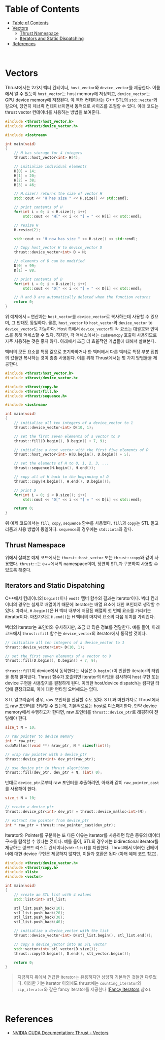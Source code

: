 # Table of Contents

- [Table of Contents](#table-of-contents)
- [Vectors](#vectors)
  - [Thrust Namespace](#thrust-namespace)
  - [Iterators and Static Dispatching](#iterators-and-static-dispatching)
- [References](#references)

<br>

# Vectors

Thrust에서는 2가지 벡터 컨테이너, `host_vector`와 `device_vector`를 제공한다. 이름에서 알 수 있듯이 `host_vector`는 host memory에 저장되고, `device_vector`는 GPU device memory에 저장된다. 이 벡터 컨테이너는 C++ STL의 `std::vector`와 같으며, 당연히 제너릭 컨테이너이면서 동적으로 사이즈를 조절할 수 있다. 아래 코드는 thrust vector 컨테이너를 사용하는 방법을 보여준다.

```c++
#include <thrust/host_vector.h>
#include <thrust/device_vector.h>

#include <iostream>

int main(void)
{
    // H has storage for 4 integers
    thrust::host_vector<int> H(4);

    // initialize individual elements
    H[0] = 14;
    H[1] = 20;
    H[2] = 38;
    H[3] = 46;

    // H.size() returns the size of vector H
    std::cout << "H has size " << H.size() << std::endl;

    // print contents of H
    for(int i = 0; i < H.size(); i++)
        std::cout << "H[" << i << "] = " << H[i] << std::endl;

    // resize H
    H.resize(2);

    std::cout << "H now has size " << H.size() << std::endl;

    // Copy host_vector H to device_vector D
    thrust::device_vector<int> D = H;

    // elements of D can be modified
    D[0] = 99;
    D[1] = 88;

    // print contents of D
    for(int i = 0; i < D.size(); i++)
        std::cout << "D[" << i << "] = " << D[i] << std::endl;

    // H and D are automatically deleted when the function returns
    return 0;
}
```

위 예제에서 `=` 연산자는 `host_vector`를 `device_vector`로 복사하는데 사용할 수 있으며, 그 반대도 동일하다. 물론, `host_vector` to `host_vector`와 `device_vector` to `device_vector`도 가능하다. Host 측에서 `device_vector`의 각 요소는 대괄호와 인덱스를 통해 액세스할 수 있다. 하지만, 각 액세스에서는 `cudaMemcpy` 호출이 사용되므로 자주 사용하는 것은 좋지 않다. 아래에서 조금 더 효율적인 기법들에 대해서 살펴본다.

벡터의 모든 요소를 특정 값으로 초기화하거나 한 벡터에서 다른 벡터로 특정 부분 집합의 값들만 복사하는 것이 종종 사용된다. 이를 위해 Thrust에서는 몇 가지 방법들을 제공한다.

```c++
#include <thrust/host_vector.h>
#include <thrust/device_vector.h>

#include <thrust/copy.h>
#include <thrust/fill.h>
#include <thrust/sequence.h>

#include <iostream>

int main(void)
{
    // initialize all ten integers of a device_vector to 1
    thrust::device_vector<int> D(10, 1);

    // set the first seven elements of a vector to 9
    thrust::fill(D.begin(), D.begin() + 7, 9);

    // initialize a host_vector with the first five elements of D
    thrust::host_vector<int> H(D.begin(), D.begin() + 5);

    // set the elements of H to 0, 1, 2, 3, ...
    thrust::sequence(H.begin(), H.end());

    // copy all of H back to the beginning of D
    thrust::copy(H.begin(), H.end(), D.begin());

    // print D
    for(int i = 0; i < D.size(); i++)
        std::cout << "D[" << i << "] = " << D[i] << std::endl;

    return 0;
}
```
위 예제 코드에서는 `fill`, `copy`, `sequence` 함수를 사용했다. `fill`과 `copy`는 STL 알고리즘과 사용 방법이 동일하다. `sequence`의 경우에는 `std::iota`와 같다.

## Thrust Namespace

위에서 살펴본 예제 코드에서는 `thurst::host_vector` 또는 `thrust::copy`와 같이 사용했다. `thrust::`는 c++에서의 namespace이며, 당연히 STL과 구분하여 사용할 수 있도록 해준다.

## Iterators and Static Dispatching

C++에서 컨테이너의 `begin()`이나 `end()` 멤버 함수의 결과는 iterator이다. 벡터 컨테이너의 경우는 실제로 배열이기 때문에 iterator는 배열 요소에 대한 포인터로 생각할 수 있다. 따라서, `H.begin()`은 H 벡터 내부에 저장된 배열의 첫 번째 요소를 가리키는 iterator이다. 마찬가지로 `H.end()`는 H 벡터의 마지막 요소의 다음 위치를 가리킨다.


벡터의 iterator는 포인터와 유사하지만, 조금 더 많은 정보를 전달한다. 예를 들어, 아래 코드에서 `thrust::fill` 함수는 `device_vector`의 iterator에서 동작할 것이다.
```c++
// initialize all ten integers of a device_vector to 1
thrust::device_vector<int> D(10, 1);

// set the first seven elements of a vector to 9
thrust::fill(D.begin(), D.begin() + 7, 9);
```
`thrust::fill`이 device에서 동작한다는 사실은 `D.begin()`이 반환한 iterator의 타입을 통해 알아낸다. Thrust 함수가 호출되면 iterator의 타입을 검사하여 host 구현 또는 device 구현을 사용할지를 결정하게 된다. 이러한 host/device dispatch는 컴파일 타입에 결정되므로, 이에 대한 런타임 오버헤드는 없다.

STL 알고리즘의 경우, raw 포인터를 전달할 수도 있다. STL과 마찬가지로 Thrust에서도 raw 포인터를 전달할 수 있는데, 기본적으로는 host로 디스패치한다. 만약 device memory에서 수행하고자 한다면, raw 포인터를 `thrust::device_ptr`로 래핑하여 전달해야 한다.
```c++
size_t N = 10;

// raw pointer to device memory
int * raw_ptr;
cudaMalloc((void **) &raw_ptr, N * sizeof(int));

// wrap raw pointer with a device_ptr
thrust::device_ptr<int> dev_ptr(raw_ptr);

// use device_ptr in thrust algorithms
thrust::fill(dev_ptr, dev_ptr + N, (int) 0);
```

반대로 `device_ptr`로부터 raw 포인터를 추출하려면, 아래와 같이 `raw_pointer_cast`를 사용해야 한다.
```c++
size_t N = 10;

// create a device_ptr
thrust::device_ptr<int> dev_ptr = thrust::device_malloc<int>(N);

// extract raw pointer from device_ptr
int * raw_ptr = thrust::raw_pointer_cast(dev_ptr);
```

Iterator와 Pointer를 구분하는 또 다른 이유는 iterator를 사용하면 많은 종류의 데이터 구조를 탐색할 수 있다는 것이다. 예를 들어, STL의 경우에는 bidirectional iterator를 제공하는 링크드 리스트 컨테이너(`std::list`)를 지원한다. Thrust에서 이러한 컨테이너에 대한 device 구현은 제공하지 않지만, 이들과 호환은 된다 (아래 예제 코드 참고).
```c++
#include <thrust/device_vector.h>
#include <thrust/copy.h>
#include <list>
#include <vector>

int main(void)
{
    // create an STL list with 4 values
    std::list<int> stl_list;

    stl_list.push_back(10);
    stl_list.push_back(20);
    stl_list.push_back(30);
    stl_list.push_back(40);

    // initialize a device_vector with the list
    thrust::device_vector<int> D(stl_list.begin(), stl_list.end());

    // copy a device_vector into an STL vector
    std::vector<int> stl_vector(D.size());
    thrust::copy(D.begin(), D.end(), stl_vector.begin());

    return 0;
}
```

> 지금까지 위에서 언급한 iterator는 유용하지만 상당히 기본적인 것들만 다루었다. 이러한 기본 iterator 이외에도 thrust에는 `counting_iterator`와 `zip_iterator`와 같은 fancy iterator를 제공한다 ([Fancy Iterators](/cuda/doc/21_thrust/04_fancy_iterators.md) 참조).

<br>

# References

- [NVIDIA CUDA Documentation: Thrust - Vectors](https://docs.nvidia.com/cuda/thrust/index.html#vectors)